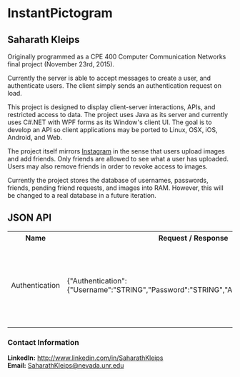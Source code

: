 # InstantPictogram
## Saharath Kleips
Originally programmed as a CPE 400 Computer Communication Networks final project (November 23rd, 2015).

Currently the server is able to accept messages to create a user, and authenticate users. The client simply sends an authentication request on load.

This project is designed to display client-server interactions, APIs, and restricted access to data. The project uses Java as its server and currently uses C#.NET with WPF forms as its Window's client UI. The goal is to develop an API so client applications may be ported to Linux, OSX, iOS, Android, and Web.

The project itself mirrors [Instagram](https://instagram.com/) in the sense that users upload images and add friends. Only friends are allowed to see what a user has uploaded. Users may also remove friends in order to revoke access to images.

Currently the project stores the database of usernames, passwords, friends, pending friend requests, and images into RAM. However, this will be changed to a real database in a future iteration.

## JSON API
<table>
    <tbody>
        <tr>
            <th> Name </th>
            <th> Request / Response </th>
            <th> Example </th>
            <th> Description </th>
        </tr>
        <tr>
            <td> Authentication </td>
            <td> {"Authentication":{"Username":"STRING","Password":"STRING","Authenticated":BOOLEAN}} </td>
            <td> {"Authentication":{"SaharathKleips":"STRING","12345":"STRING","Authenticated":false}} </td>
            <td> Checks if the username and password combination is valid. "Authenticated" will be true if valid, false if otherwise. </td>
        </tr>
    </tbody>
</table>

### Contact Information
**LinkedIn:** http://www.linkedin.com/in/SaharathKleips  
**Email:** SaharathKleips@nevada.unr.edu